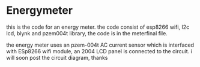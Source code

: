# Energymeter
this is the code for an energy meter.
the code consist of esp8266 wifi, I2c lcd, blynk and pzem004t library, the code is in the meterfinal file.

the energy meter uses an pzem-004t AC current sensor which is interfaced with ESp8266 wifi module, an 2004 LCD panel is connected to the circuit.
i will soon post the circuit diagram, thanks
